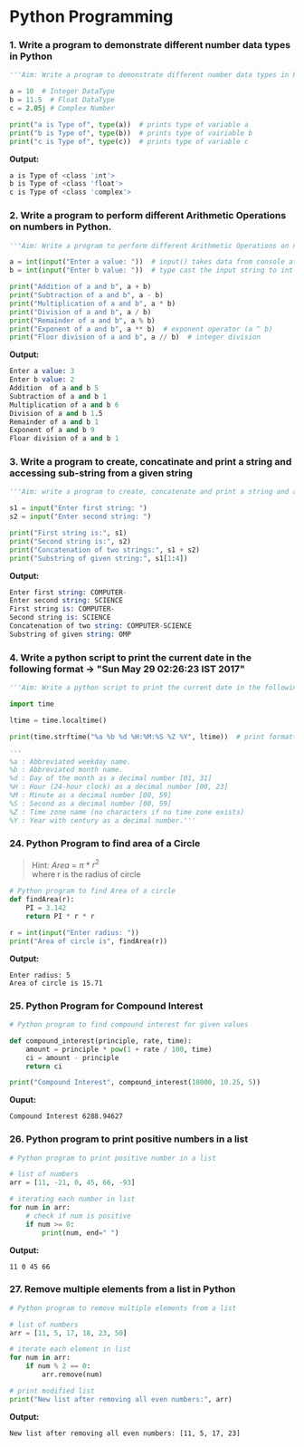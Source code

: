 # Python Programming

### 1. Write a program to demonstrate different number data types in Python

```py
'''Aim: Write a program to demonstrate different number data types in Python.'''

a = 10  # Integer DataType
b = 11.5  # Float DataType
c = 2.05j # Complex Number

print("a is Type of", type(a))  # prints type of variable a
print("b is Type of", type(b))  # prints type of vairiable b
print("c is Type of", type(c))  # prints type of variable c
```

__Output:__
```s
a is Type of <class 'int'>
b is Type of <class 'float'>
c is Type of <class 'complex'>
```

### 2. Write a program to perform different Arithmetic Operations on numbers in Python.

```py
'''Aim: Write a program to perform different Arithmetic Operations on numbers in Python.'''

a = int(input("Enter a value: "))  # input() takes data from console at runtime as string.
b = int(input("Enter b value: "))  # type cast the input string to int 

print("Addition of a and b", a + b)
print("Subtraction of a and b", a - b)
print("Multiplication of a and b", a * b)
print("Division of a and b", a / b)
print("Remainder of a and b", a % b)
print("Exponent of a and b", a ** b)  # exponent operator (a ^ b)
print("Floor division of a and b", a // b)  # integer division
```

__Output:__

```s
Enter a value: 3
Enter b value: 2
Addition  of a and b 5
Subtraction of a and b 1
Multiplication of a and b 6
Division of a and b 1.5
Remainder of a and b 1
Exponent of a and b 9
Floar division of a and b 1
```


### 3. Write a program to create, concatinate and print a string and accessing sub-string from a given string

```py
'''Aim: write a program to create, concatenate and print a string and accessing sub-string from a given string'''

s1 = input("Enter first string: ")
s2 = input("Enter second string: ")

print("First string is:", s1)
print("Second string is:", s2)
print("Concatenation of two strings:", s1 + s2)
print("Substring of given string:", s1[1:4])
```

__Output:__

```s
Enter first string: COMPUTER-
Enter second string: SCIENCE
First string is: COMPUTER-
Second string is: SCIENCE
Concatenation of two string: COMPUTER-SCIENCE
Substring of given string: OMP
```


### 4. Write a python script to print the current date in the following format -> "Sun May 29 02:26:23 IST 2017"

```py
'''Aim: Write a python script to print the current date in the following format "Sun May 29 02:26:23 IST 2017'''

import time

ltime = time.localtime()

print(time.strftime("%a %b %d %H:%M:%S %Z %Y", ltime))  # print formatted time

'''
%a : Abbreviated weekday name.
%b : Abbreviated month name.
%d : Day of the month as a decimal number [01, 31]
%H : Hour (24-hour clock) as a decimal number [00, 23]
%M : Minute as a decimal number [00, 59]
%S : Second as a decimal number [00, 59]
%Z : Time zone name (no characters if no time zone exists)
%Y : Year with century as a decimal number.'''
```


### 24. Python Program to find area of a Circle

> Hint: $Area$ = $\pi$ * $r^2$  \
where r is the radius of circle


```py
# Python program to find Area of a circle
def findArea(r):
    PI = 3.142
    return PI * r * r

r = int(input("Enter radius: "))
print("Area of circle is", findArea(r))
```

__Output:__

```
Enter radius: 5
Area of circle is 15.71
```


### 25. Python Program for Compound Interest

```py
# Python program to find compound interest for given values

def compound_interest(principle, rate, time):
    amount = principle * pow(1 + rate / 100, time)
    ci = amount - principle
    return ci

print("Compound Interest", compound_interest(10000, 10.25, 5))
```

__Ouput:__

```
Compound Interest 6288.94627
```


### 26. Python program to print positive numbers in a list

```py
# Python program to print positive number in a list

# list of numbers
arr = [11, -21, 0, 45, 66, -93]

# iterating each number in list
for num in arr:
    # check if num is positive
    if num >= 0:
        print(num, end=" ")
```

__Output:__

```
11 0 45 66
```

### 27. Remove multiple elements from a list in Python

```py
# Python program to remove multiple elements from a list

# list of numbers
arr = [11, 5, 17, 18, 23, 50]

# iterate each element in list
for num in arr:
    if num % 2 == 0:
        arr.remove(num)

# print modified list
print("New list after removing all even numbers:", arr)
```

__Output:__

```
New list after removing all even numbers: [11, 5, 17, 23]
```